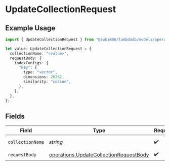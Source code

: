 # UpdateCollectionRequest

## Example Usage

```typescript
import { UpdateCollectionRequest } from "@swkim86/lambdadb/models/operations";

let value: UpdateCollectionRequest = {
  collectionName: "<value>",
  requestBody: {
    indexConfigs: {
      "key": {
        type: "vector",
        dimensions: 26262,
        similarity: "cosine",
      },
    },
  },
};
```

## Fields

| Field                                                                                            | Type                                                                                             | Required                                                                                         | Description                                                                                      |
| ------------------------------------------------------------------------------------------------ | ------------------------------------------------------------------------------------------------ | ------------------------------------------------------------------------------------------------ | ------------------------------------------------------------------------------------------------ |
| `collectionName`                                                                                 | *string*                                                                                         | :heavy_check_mark:                                                                               | Collection name.                                                                                 |
| `requestBody`                                                                                    | [operations.UpdateCollectionRequestBody](../../models/operations/updatecollectionrequestbody.md) | :heavy_check_mark:                                                                               | N/A                                                                                              |